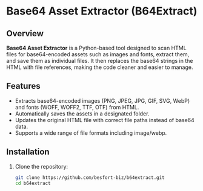 # Base64 Asset Extractor (B64Extract)

## Overview

**Base64 Asset Extractor** is a Python-based tool designed to scan HTML files for base64-encoded assets such as images and fonts, extract them, and save them as individual files. It then replaces the base64 strings in the HTML with file references, making the code cleaner and easier to manage.

## Features

- Extracts base64-encoded images (PNG, JPEG, JPG, GIF, SVG, WebP) and fonts (WOFF, WOFF2, TTF, OTF) from HTML.
- Automatically saves the assets in a designated folder.
- Updates the original HTML file with correct file paths instead of base64 data.
- Supports a wide range of file formats including image/webp.
  
## Installation

1. Clone the repository:
   ```bash
   git clone https://github.com/besfort-biz/b64extract.git
   cd b64extract

